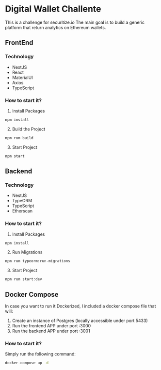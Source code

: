 # Digital Wallet Challente
This is a challenge for securitize.io
The main goal is to build a generic platform that return analytics on Ethereum wallets.

## FrontEnd

### Technology
* NextJS
* React
* MaterialUI
* Axios
* TypeScript

### How to start it?

1. Install Packages
  ```sh
  npm install
  ```
2. Build the Project
  ```sh
  npm run build
  ```
3. Start Project
  ```sh
  npm start
  ```

## Backend

### Technology

* NestJS
* TypeORM
* TypeScript
* Etherscan

### How to start it?
1. Install Packages
  ```sh
  npm install
  ```
2. Run Migrations
  ```sh
  npm run typeorm:run-migrations
  ```
3. Start Project
  ```sh
  npm run start:dev
  ```

## Docker Compose

In case you want to run it Dockerized, I included a docker compose file that will:

1. Create an instance of Postgres (locally accessible under port 5433)
2. Run the frontend APP under port :3000
3. Run the backend APP under port :3001

### How to start it?

Simply run the following command:

  ```sh
  docker-compose up -d
  ```

